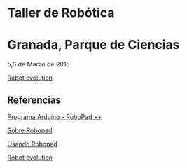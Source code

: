 # Taller de Robótica
# Granada, Parque de Ciencias

5,6 de Marzo de 2015

[Robot evolution](http://www.bq.com/es/printbot-evolution)


## Referencias



[Programa Arduino - RoboPad ++](http://bitbloq.bq.com/#/codeproject/546e259ce4b0bde006d07afe:ef4e797a-61c5-4da7-850f-f1b9c56081eb)

[Sobre Robopad](
http://bitbloq.bq.com/#/project/546e259ce4b0bde006d07afe:ef4e797a-61c5-4da7-850f-f1b9c56081eb)

[Usando Robopad](http://diwo.bq.com/robopad-3/)

[Robot evolution](http://www.bq.com/es/printbot-evolution)
